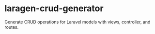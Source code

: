 # laragen-crud-generator
Generate CRUD operations for Laravel models with views, controller, and routes.
